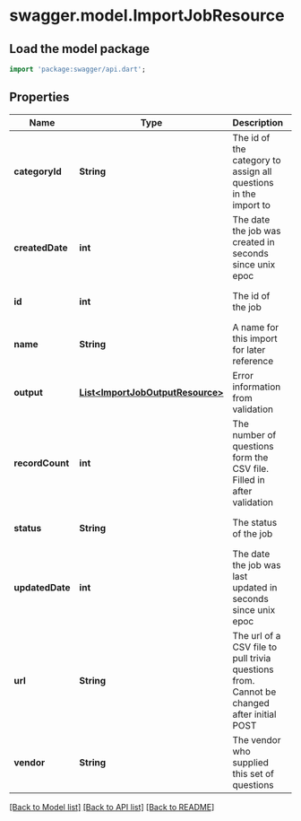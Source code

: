 # swagger.model.ImportJobResource

## Load the model package
```dart
import 'package:swagger/api.dart';
```

## Properties
Name | Type | Description | Notes
------------ | ------------- | ------------- | -------------
**categoryId** | **String** | The id of the category to assign all questions in the import to | [default to null]
**createdDate** | **int** | The date the job was created in seconds since unix epoc | [optional] [default to null]
**id** | **int** | The id of the job | [optional] [default to null]
**name** | **String** | A name for this import for later reference | [default to null]
**output** | [**List&lt;ImportJobOutputResource&gt;**](ImportJobOutputResource.md) | Error information from validation | [optional] [default to []]
**recordCount** | **int** | The number of questions form the CSV file. Filled in after validation | [optional] [default to null]
**status** | **String** | The status of the job | [optional] [default to null]
**updatedDate** | **int** | The date the job was last updated in seconds since unix epoc | [optional] [default to null]
**url** | **String** | The url of a CSV file to pull trivia questions from. Cannot be changed after initial POST | [default to null]
**vendor** | **String** | The vendor who supplied this set of questions | [default to null]

[[Back to Model list]](../README.md#documentation-for-models) [[Back to API list]](../README.md#documentation-for-api-endpoints) [[Back to README]](../README.md)


